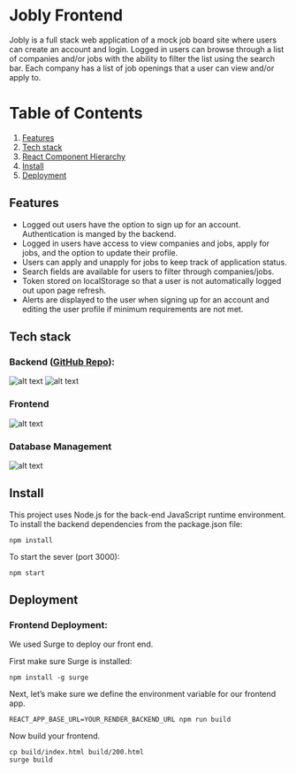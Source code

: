 # Jobly Frontend

Jobly is a full stack web application of a mock job board site where users can create an account and login. Logged in users can browse through a list of companies and/or jobs with the ability to filter the list using the search bar. Each company has a list of job openings that a user can view and/or apply to. 

# Table of Contents
1. [Features](#Features)
2. [Tech stack](#Tech-stack)
3. [React Component Hierarchy](#React-component-hierarchy)
4. [Install](#Install)
6. [Deployment](#Deployment)

## Features<a name="Features"></a>
* Logged out users have the option to sign up for an account. Authentication is manged by the backend. 
* Logged in users have access to view companies and jobs, apply for jobs, and the option to update their profile.
* Users can apply and unapply for jobs to keep track of application status.
* Search fields are available for users to filter through companies/jobs. 
* Token stored on localStorage so that a user is not automatically logged out upon page refresh.
* Alerts are displayed to the user when signing up for an account and editing the user profile if minimum requirements are not met.


## Tech stack<a name="Tech-stack"></a>

### Backend ([GitHub Repo](https://github.com/nabware/express-jobly)):
![alt text](https://img.shields.io/badge/-Express-000000?logo=express&logoColor=white&style=for-the-badge)
![alt text](https://img.shields.io/badge/-Node.js-339933?logo=node.js&logoColor=white&style=for-the-badge)

### Frontend
![alt text](https://img.shields.io/badge/-ReactJs-61DAFB?logo=react&logoColor=white&style=for-the-badge)

### Database Management
![alt text](https://img.shields.io/badge/-PostgresSQL-4169E1?logo=postgresql&logoColor=white&style=for-the-badge)

## Install<a name="Install"></a>

This project uses Node.js for the back-end JavaScript runtime environment. To install the backend dependencies from the package.json file:
    
    npm install

To start the sever (port 3000):

    npm start

## Deployment<a name="Deployment"></a>

### Frontend Deployment: 
We used Surge to deploy our front end. 

First make sure Surge is installed: 

    npm install -g surge

Next, let’s make sure we define the environment variable for our frontend app.

    REACT_APP_BASE_URL=YOUR_RENDER_BACKEND_URL npm run build

Now build your frontend.
    
    cp build/index.html build/200.html
    surge build 
